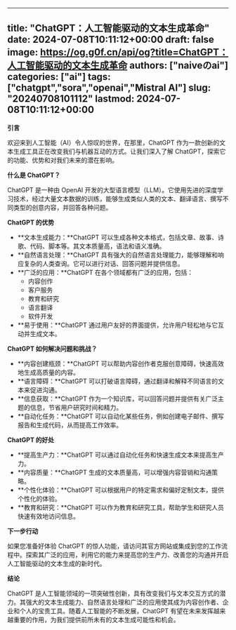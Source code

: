 
---
title: "ChatGPT：人工智能驱动的文本生成革命"
date: 2024-07-08T10:11:12+00:00
draft: false
image: https://og.g0f.cn/api/og?title=ChatGPT：人工智能驱动的文本生成革命
authors: ["naiveのai"]
categories: ["ai"]
tags: ["chatgpt","sora","openai","Mistral AI"]
slug: "20240708101112"
lastmod: 2024-07-08T10:11:12+00:00
---
**引言**

欢迎来到人工智能（AI）令人惊叹的世界，在那里，ChatGPT 作为一款创新的文本生成工具正在改变我们与机器互动的方式。让我们深入了解 ChatGPT，探索它的功能、优势和对我们未来的潜在影响。

**什么是 ChatGPT？**

ChatGPT 是一种由 OpenAI 开发的大型语言模型（LLM）。它使用先进的深度学习技术，经过大量文本数据的训练，能够生成类似人类的文本、翻译语言、撰写不同类型的创意内容，并回答各种问题。

**ChatGPT 的优势**

* **文本生成能力：**ChatGPT 可以生成各种文本格式，包括文章、故事、诗歌、代码、脚本等。其文本质量高，语法和语义准确。
* **自然语言处理：**ChatGPT 具有强大的自然语言处理能力，能够理解和响应复杂的人类查询。它可以进行对话、回答问题并提供信息。
* **广泛的应用：**ChatGPT 在各个领域都有广泛的应用，包括：
    * 内容创作
    * 客户服务
    * 教育和研究
    * 语言翻译
    * 软件开发
* **易于使用：**ChatGPT 通过用户友好的界面提供，允许用户轻松地与它互动并生成文本。

**ChatGPT 如何解决问题和挑战？**

* **内容创建瓶颈：**ChatGPT 可以帮助内容创作者克服创意障碍，快速高效地生成高质量的内容。
* **语言障碍：**ChatGPT 可以打破语言障碍，通过翻译和解释不同语言的文本来促进沟通。
* **信息获取：**ChatGPT 作为一个知识库，可以回答问题并提供有关广泛主题的信息，节省用户研究时间和精力。
* **自动化任务：**ChatGPT 可以自动化某些任务，例如创建电子邮件、撰写报告和生成代码，从而提高工作效率。

**ChatGPT 的好处**

* **提高生产力：**ChatGPT 可以通过自动化任务和快速生成文本来提高生产力。
* **内容质量：**ChatGPT 生成的文本质量高，可以增强内容营销和沟通策略。
* **个性化体验：**ChatGPT 可以根据用户的特定需求和偏好定制文本，提供个性化的体验。
* **教育和研究：**ChatGPT 可以作为教育和研究工具，帮助学生和研究人员快速有效地访问信息。

**下一步行动**

如果您准备好体验 ChatGPT 的惊人功能，请访问其官方网站或集成到您的工作流程中。探索其广泛的应用，利用它的能力来提高您的生产力、改善您的沟通并开启人工智能驱动的文本生成的新时代。

**结论**

ChatGPT 是人工智能领域的一项突破性创新，具有改变我们与文本交互方式的潜力。其强大的文本生成能力、自然语言处理和广泛的应用使其成为内容创作者、企业和个人的宝贵工具。随着人工智能的不断发展，ChatGPT 有望在未来发挥越来越重要的作用，为我们提供前所未有的文本生成可能性和机会。